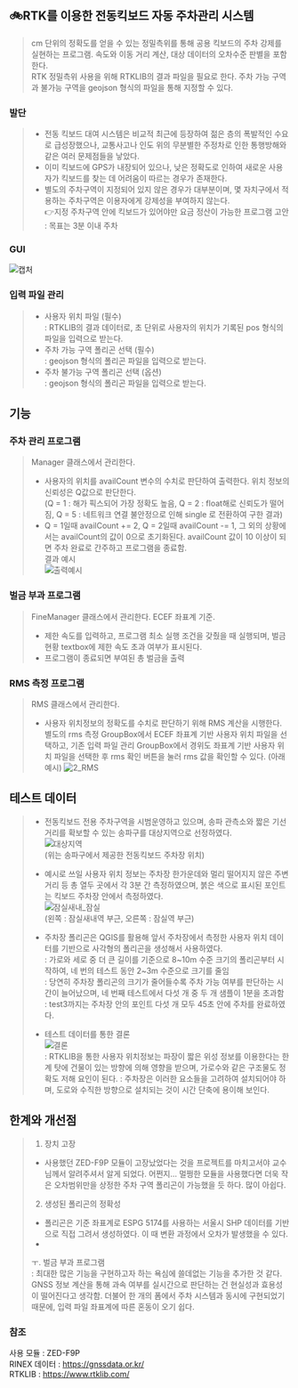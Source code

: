 ## 🚲RTK를 이용한 전동킥보드 자동 주차관리 시스템

> cm 단위의 정확도를 얻을 수 있는 정밀측위를 통해 공용 킥보드의 주차 강제를 실현하는 프로그램. 속도와 이동 거리 계산, 대상 데이터의 오차수준 판별을 포함한다.  
> RTK 정밀측위 사용을 위해 RTKLIB의 결과 파일을 필요로 한다. 주차 가능 구역과 불가능 구역을 geojson 형식의 파일을 통해 지정할 수 있다.
    
    
### 발단
> - 전동 킥보드 대여 시스템은 비교적 최근에 등장하여 젊은 층의 폭발적인 수요로 급성장했으나, 교통사고나 인도 위의 무분별한 주정차로 인한 통행방해와 같은 여러 문제점들을 낳았다.  
> - 이미 킥보드에 GPS가 내장되어 있으나, 낮은 정확도로 인하여 새로운 사용자가 킥보드를 찾는 데 어려움이 따르는 경우가 존재한다.  
> - 별도의 주차구역이 지정되어 있지 않은 경우가 대부분이며, 몇 자치구에서 적용하는 주차구역은 이용자에게 강제성을 부여하지 않는다.  
> 👉지정 주차구역 안에 킥보드가 있어야만 요금 정산이 가능한 프로그램 고안 : 목표는 3분 이내 주차  
  
### GUI
![캡처](https://user-images.githubusercontent.com/92227496/139965810-12273705-1ae9-4e4c-9b3d-7a9860f6d4ee.JPG)

### 입력 파일 관리  
> - 사용자 위치 파일 (필수)  
>   : RTKLIB의 결과 데이터로, 초 단위로 사용자의 위치가 기록된 pos 형식의 파일을 입력으로 받는다.  
> - 주차 가능 구역 폴리곤 선택 (필수)  
>   : geojson 형식의 폴리곤 파일을 입력으로 받는다.  
> - 주차 불가능 구역 폴리곤 선택 (옵션)  
>   : geojson 형식의 폴리곤 파일을 입력으로 받는다.  
  
## 기능
  
### 주차 관리 프로그램 
> Manager 클래스에서 관리한다.
>   - 사용자의 위치를 availCount 변수의 수치로 판단하여 출력한다. 위치 정보의 신뢰성은 Q값으로 판단한다.  
>   (Q = 1 : 해가 픽스되어 가장 정확도 높음, Q = 2 : float해로 신뢰도가 떨어짐, Q = 5 : 네트워크 연결 불안정으로 인해 single 로 전환하여 구한 결과)  
>   - Q = 1일때 availCount += 2, Q = 2일때 availCount -= 1, 그 외의 상황에서는 availCount의 값이 0으로 초기화된다. availCount 값이 10 이상이 되면 주차 완료로 간주하고 프로그램을 종료함.  
> 결과 예시  
    ![출력예시](https://user-images.githubusercontent.com/92227496/139967420-f8102fee-1d8d-49b5-8fa2-b5e47908ac1f.jpg)  
  
### 벌금 부과 프로그램
> FineManager 클래스에서 관리한다. ECEF 좌표계 기준.  
>   - 제한 속도를 입력하고, 프로그램 최소 실행 조건을 갖췄을 때 실행되며, 벌금 현황 textbox에 제한 속도 초과 여부가 표시된다.  
>   - 프로그램이 종료되면 부여된 총 벌금을 출력  
  
### RMS 측정 프로그램
> RMS 클래스에서 관리한다.
>   - 사용자 위치정보의 정확도를 수치로 판단하기 위해 RMS 계산을 시행한다. 별도의 rms 측정 GroupBox에서 ECEF 좌표계 기반 사용자 위치 파일을 선택하고, 기존 입력 파일 관리 GroupBox에서 경위도 좌표계 기반 사용자 위치 파일을 선택한 후 rms 확인 버튼을 눌러 rms 값을 확인할 수 있다. (아래 예시)
  ![2_RMS](https://user-images.githubusercontent.com/92227496/139968861-8e867d61-c52e-4455-8891-3aa205513a68.PNG)  

## 테스트 데이터  
> - 전동킥보드 전용 주차구역을 시범운영하고 있으며, 송파 관측소와 짧은 기선거리를 확보할 수 있는 송파구를 대상지역으로 선정하였다.  
> ![대상지역](https://user-images.githubusercontent.com/92227496/139969023-7228b0fd-c7e3-456f-969f-4b59f40e8a3a.png)  
> (위는 송파구에서 제공한 전동킥보드 주차장 위치)
>   
> - 예시로 쓰일 사용자 위치 정보는 주차장 한가운데와 멀리 떨어지지 않은 주변 거리 등 총 열두 곳에서 각 3분 간 측정하였으며, 붉은 색으로 표시된 포인트는 킥보드 주차장 안에서 측정하였다.  
> ![잠실새내_잠실](https://user-images.githubusercontent.com/92227496/139969354-08c82a7f-9fc5-4fdb-b66e-4d0d83650ae6.JPG)  
> (왼쪽 : 잠실새내역 부근, 오른쪽 : 잠실역 부근)  
>   
> - 주차장 폴리곤은 QGIS를 활용해 앞서 주차장에서 측정한 사용자 위치 데이터를 기반으로 사각형의 폴리곤을 생성해서 사용하였다.  
>   : 가로와 세로 중 더 큰 길이를 기준으로 8~10m 수준 크기의 폴리곤부터 시작하여, 네 번의 테스트 동안 2~3m 수준으로 크기를 줄임  
>   : 당연히 주차장 폴리곤의 크기가 줄어들수록 주차 가능 여부를 판단하는 시간이 늘어났으며, 네 번째 테스트에서 다섯 개 중 두 개 샘플이 1분을 초과함  
>   : test3까지는 주차장 안의 포인트 다섯 개 모두 45초 안에 주차를 완료하였다.  
>     
> - 테스트 데이터를 통한 결론    
> ![결론](https://user-images.githubusercontent.com/92227496/139969856-b626944d-f357-4ebe-97ce-427649f09d66.png)  
>   : RTKLIB을 통한 사용자 위치정보는 파장이 짧은 위성 정보를 이용한다는 한계 탓에 건물이 있는 방향에 의해 영향을 받으며, 가로수와 같은 구조물도 정확도 저해 요인이 된다. 
>   : 주차장은 이러한 요소들을 고려하여 설치되어야 하며, 도로와 수직한 방향으로 설치되는 것이 시간 단축에 용이해 보인다.
  
## 한계와 개선점  
> 1. 장치 고장
>   - 사용했던 ZED-F9P 모듈이 고장났었다는 것을 프로젝트를 마치고서야 교수님께서 알려주셔서 알게 되었다. 어쩐지... 멀쩡한 모듈을 사용했다면 더욱 작은 오차범위만을 상정한 주차 구역 폴리곤이 가능했을 듯 하다. 많이 아쉽다.
> 2. 생성된 폴리곤의 정확성
>   - 폴리곤은 기준 좌표계로 ESPG 5174를 사용하는 서울시 SHP 데이터를 기반으로 직접 그려서 생성하였다. 이 때 변환 과정에서 오차가 발생했을 수 있다.
>   - 
> ㅜ. 벌금 부과 프로그램  
>   : 최대한 많은 기능을 구현하고자 하는 욕심에 쓸데없는 기능을 추가한 것 같다. GNSS 정보 계산을 통해 과속 여부를 실시간으로 판단하는 건 현실성과 효용성이 떨어진다고 생각함. 더불어 한 개의 폼에서 주차 시스템과 동시에 구현되었기 때문에, 입력 파일 좌표계에 따른 혼동이 오기 쉽다.  
>   



### 참조
사용 모듈 : ZED-F9P  
RINEX 데이터 : <https://gnssdata.or.kr/>  
RTKLIB : <https://www.rtklib.com/>  

